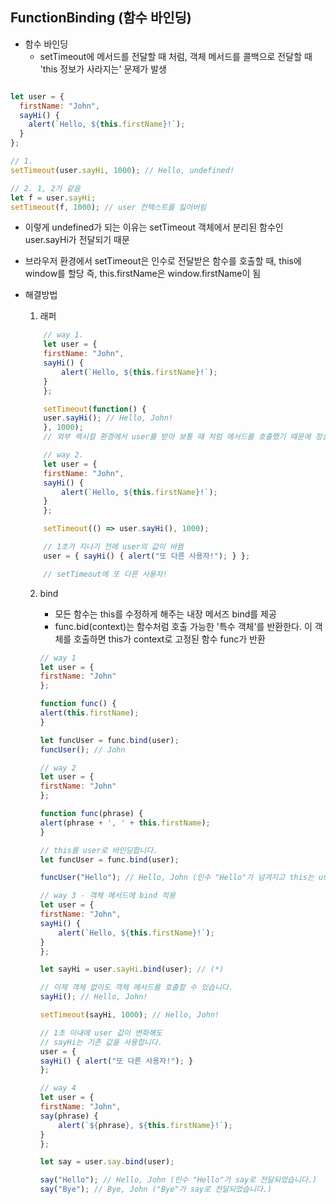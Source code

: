 ## FunctionBinding (함수 바인딩)

- 함수 바인딩
  - setTimeout에 메서드를 전달할 때 처럼, 객체 메서드를 콜백으로 전달할 때 'this 정보가 사라지는' 문제가 발생

```Javascript

let user = {
  firstName: "John",
  sayHi() {
    alert(`Hello, ${this.firstName}!`);
  }
};

// 1.
setTimeout(user.sayHi, 1000); // Hello, undefined!

// 2. 1, 2가 같음
let f = user.sayHi;
setTimeout(f, 1000); // user 컨텍스트를 잃어버림

```

- 이렇게 undefined가 되는 이유는 setTimeout 객체에서 분리된 함수인 user.sayHi가 전달되기 때문
- 브라우저 환경에서 setTimeout은 인수로 전달받은 함수를 호출할 때, this에 window를 할당
  즉, this.firstName은 window.firstName이 됨

- 해결방법

  1. 래퍼

  ```Javascript
      // way 1.
      let user = {
      firstName: "John",
      sayHi() {
          alert(`Hello, ${this.firstName}!`);
      }
      };

      setTimeout(function() {
      user.sayHi(); // Hello, John!
      }, 1000);
      // 외부 렉시컬 환경에서 user를 받아 보통 때 처럼 메서드를 호출했기 때문에 정상 작동

      // way 2.
      let user = {
      firstName: "John",
      sayHi() {
          alert(`Hello, ${this.firstName}!`);
      }
      };

      setTimeout(() => user.sayHi(), 1000);

      // 1초가 지나기 전에 user의 값이 바뀜
      user = { sayHi() { alert("또 다른 사용자!"); } };

      // setTimeout에 또 다른 사용자!
  ```

  2. bind

     - 모든 함수는 this를 수정하게 해주는 내장 메서즈 bind를 제공
     - func.bid(context)는 함수처럼 호출 가능한 '특수 객체'를 반환한다. 이 객체를 호출하면 this가 context로 고정된 함수 func가 반환

     ```Javascript
     // way 1
     let user = {
     firstName: "John"
     };

     function func() {
     alert(this.firstName);
     }

     let funcUser = func.bind(user);
     funcUser(); // John

     // way 2
     let user = {
     firstName: "John"
     };

     function func(phrase) {
     alert(phrase + ', ' + this.firstName);
     }

     // this를 user로 바인딩합니다.
     let funcUser = func.bind(user);

     funcUser("Hello"); // Hello, John (인수 "Hello"가 넘겨지고 this는 user로 고정됩니다.)

     // way 3 - 객체 메서드에 bind 적용
     let user = {
     firstName: "John",
     sayHi() {
         alert(`Hello, ${this.firstName}!`);
     }
     };

     let sayHi = user.sayHi.bind(user); // (*)

     // 이제 객체 없이도 객체 메서드를 호출할 수 있습니다.
     sayHi(); // Hello, John!

     setTimeout(sayHi, 1000); // Hello, John!

     // 1초 이내에 user 값이 변화해도
     // sayHi는 기존 값을 사용합니다.
     user = {
     sayHi() { alert("또 다른 사용자!"); }
     };

     // way 4
     let user = {
     firstName: "John",
     say(phrase) {
         alert(`${phrase}, ${this.firstName}!`);
     }
     };

     let say = user.say.bind(user);

     say("Hello"); // Hello, John (인수 "Hello"가 say로 전달되었습니다.)
     say("Bye"); // Bye, John ("Bye"가 say로 전달되었습니다.)
     ```

